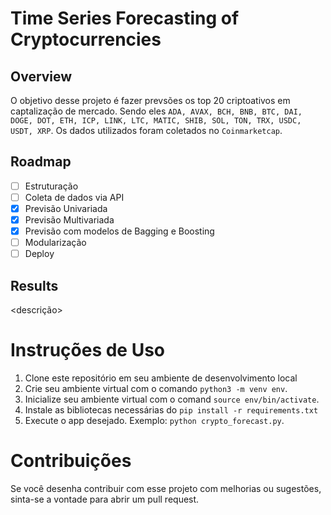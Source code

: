 # Time Series Forecasting of Cryptocurrencies

## Overview
O objetivo desse projeto é fazer prevsões os top 20 criptoativos em captalização de mercado. Sendo eles ```ADA, AVAX, BCH, BNB, BTC, DAI, DOGE, DOT, ETH, ICP, LINK, LTC, MATIC, SHIB, SOL, TON, TRX, USDC, USDT, XRP```. Os dados utilizados foram coletados no ```Coinmarketcap```.

## Roadmap
- [ ] Estruturação
- [ ] Coleta de dados via API
- [X] Previsão Univariada
- [X] Previsão Multivariada
- [X] Previsão com modelos de Bagging e Boosting
- [ ] Modularização
- [ ] Deploy

## Results
<descrição>

# Instruções de Uso
1. Clone este repositório em seu ambiente de desenvolvimento local
2. Crie seu ambiente virtual com o comando ```python3 -m venv env```.
3. Inicialize seu ambiente virtual com o comand ```source env/bin/activate```.
4. Instale as bibliotecas necessárias do ```pip install -r requirements.txt```
5. Execute o app desejado. Exemplo: ```python crypto_forecast.py```.

# Contribuições
Se você desenha contribuir com esse projeto com melhorias ou sugestões, sinta-se a vontade para abrir um pull request.

